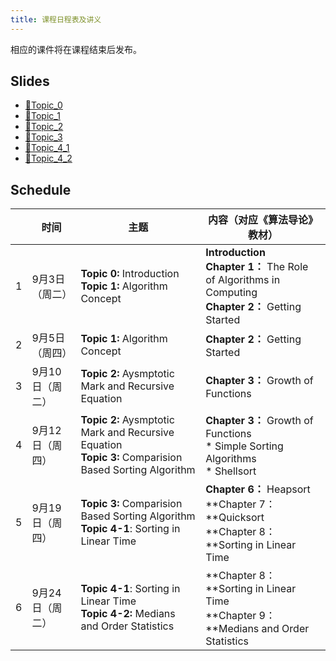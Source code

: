 ```yaml
---
title: 课程日程表及讲义
---
```


相应的课件将在课程结束后发布。

## Slides

- [🔗Topic_0](/slides/Algorithm2024_Topic_0.pdf)
- [🔗Topic_1](/slides/Algorithm2024_Topic_1.pdf)
- [🔗Topic_2](/slides/Algorithm2024_Topic_2.pdf)
- [🔗Topic_3](/slides/Algorithm2024_Topic_3.pdf)
- [🔗Topic_4_1](/slides/Algorithm2024_Topic_4_1(Ch8).pdf)
- [🔗Topic_4_2](/slides/Algorithm2024_Topic_4_2(Ch9).pdf)

## Schedule

|      | 时间            | 主题                                                         | 内容（对应《算法导论》教材）                                 |
| ---- | --------------- | ------------------------------------------------------------ | ------------------------------------------------------------ |
| 1    | 9月3日（周二）  | **Topic 0:** Introduction<br />**Topic 1:** Algorithm Concept | **Introduction**<br />**Chapter 1：** The Role of Algorithms in Computing<br />**Chapter 2：** Getting Started |
| 2    | 9月5日（周四）  | **Topic 1:** Algorithm Concept                               | **Chapter 2：** Getting Started                              |
| 3    | 9月10日（周二） | **Topic 2:** Aysmptotic Mark and Recursive Equation          | **Chapter 3：** Growth of Functions                          |
| 4    | 9月12日（周四） | **Topic 2:** Aysmptotic Mark and Recursive Equation<br />**Topic 3:** Comparision Based Sorting Algorithm | **Chapter 3：** Growth of Functions<br />* Simple Sorting Algorithms<br />* Shellsort |
| 5    | 9月19日（周四） | **Topic 3:** Comparision Based Sorting Algorithm<br />**Topic 4-1**: Sorting in Linear Time | **Chapter 6：** Heapsort<br/>**Chapter 7：**Quicksort<br />**Chapter 8：**Sorting in Linear Time |
| 6    | 9月24日（周二） | **Topic 4-1**: Sorting in Linear Time <br />**Topic 4-2:** Medians and Order Statistics | **Chapter 8：**Sorting in Linear Time <br /> **Chapter 9：**Medians and Order Statistics |

